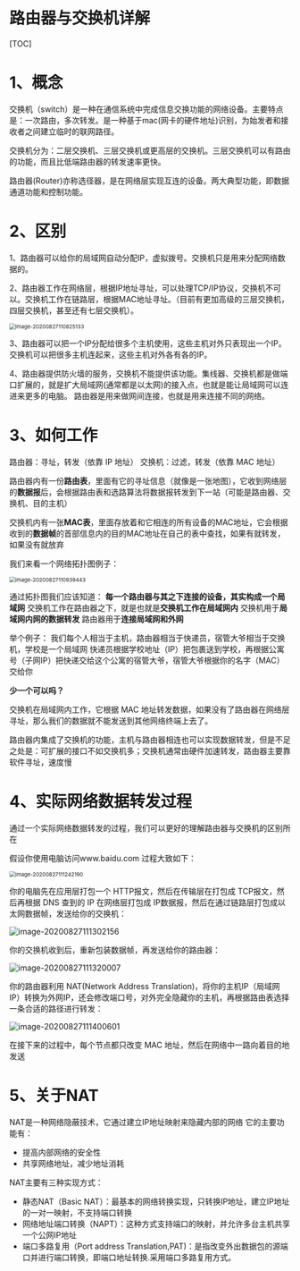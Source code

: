 # 路由器与交换机详解

[TOC]



# 1、概念

交换机（switch）是一种在通信系统中完成信息交换功能的网络设备。主要特点是：一次路由，多次转发。是一种基于mac(网卡的硬件地址)识别，为始发者和接收者之间建立临时的联网路径。

交换机分为：二层交换机、三层交换机或更高层的交换机。三层交换机可以有路由的功能，而且比低端路由器的转发速率更快。

路由器(Router)亦称选径器，是在网络层实现互连的设备。两大典型功能，即数据通道功能和控制功能。



# 2、区别

1、路由器可以给你的局域网自动分配IP，虚拟拨号。交换机只是用来分配网络数据的。

2、路由器工作在网络层，根据IP地址寻址，可以处理TCP/IP协议，交换机不可以。交换机工作在链路层，根据MAC地址寻址。（目前有更加高级的三层交换机，四层交换机，甚至还有七层交换机）。

<img src="assets/image-20200827110825133.png" alt="image-20200827110825133" style="zoom: 67%;" />

3、路由器可以把一个IP分配给很多个主机使用，这些主机对外只表现出一个IP。交换机可以把很多主机连起来，这些主机对外各有各的IP。

4、路由器提供防火墙的服务，交换机不能提供该功能。集线器、交换机都是做端口扩展的，就是扩大局域网(通常都是以太网)的接入点，也就是能让局域网可以连进来更多的电脑。 路由器是用来做网间连接，也就是用来连接不同的网络。



# 3、如何工作

路由器：寻址，转发（依靠 IP 地址）
交换机：过滤，转发（依靠 MAC 地址）

路由器内有一份**路由表**，里面有它的寻址信息（就像是一张地图），它收到网络层的**数据报**后，会根据路由表和选路算法将数据报转发到下一站（可能是路由器、交换机、目的主机）

交换机内有一张**MAC表**，里面存放着和它相连的所有设备的MAC地址，它会根据收到的**数据帧**的首部信息内的目的MAC地址在自己的表中查找，如果有就转发，如果没有就放弃

我们来看一个网络拓扑图例子：

<img src="assets/image-20200827110939443.png" alt="image-20200827110939443" style="zoom:67%;" />

通过拓扑图我们应该知道：
**每一个路由器与其之下连接的设备，其实构成一个局域网**
交换机工作在路由器之下，就是也就是**交换机工作在局域网内**
交换机用于**局域网内网的数据转发**
路由器用于**连接局域网和外网**

举个例子：
我们每个人相当于主机，路由器相当于快递员，宿管大爷相当于交换机，学校是一个局域网
快递员根据学校地址（IP）把包裹送到学校，再根据公寓号（子网IP）把快递交给这个公寓的宿管大爷，宿管大爷根据你的名字（MAC）交给你



**少一个可以吗？**

交换机在局域网内工作，它根据 MAC 地址转发数据，如果没有了路由器在网络层寻址，那么我们的数据就不能发送到其他网络终端上去了。

路由器内集成了交换机的功能，主机与路由器相连也可以实现数据转发，但是不足之处是：可扩展的接口不如交换机多；交换机通常由硬件加速转发，路由器主要靠软件寻址，速度慢



# 4、实际网络数据转发过程

通过一个实际网络数据转发的过程，我们可以更好的理解路由器与交换机的区别所在

假设你使用电脑访问www.baidu.com
过程大致如下：

<img src="assets/image-20200827111242190.png" alt="image-20200827111242190" style="zoom:67%;" />

你的电脑先在应用层打包一个 HTTP报文，然后在传输层在打包成 TCP报文，然后再根据 DNS 查到的 IP 在网络层打包成 IP数据报，然后在通过链路层打包成以太网数据帧，发送给你的交换机：

![image-20200827111302156](assets/image-20200827111302156.png)

你的交换机收到后，重新包装数据帧，再发送给你的路由器：

![image-20200827111320007](assets/image-20200827111320007.png)

你的路由器利用 NAT(Network Address Translation)，将你的主机IP（局域网IP）转换为外网IP，还会修改端口号，对外完全隐藏你的主机，再根据路由表选择一条合适的路径进行转发：

![image-20200827111400601](assets/image-20200827111400601.png)

在接下来的过程中，每个节点都只改变 MAC 地址，然后在网络中一路向着目的地发送



# 5、关于NAT

NAT是一种网络隐蔽技术，它通过建立IP地址映射来隐藏内部的网络
它的主要功能有：

- 提高内部网络的安全性
- 共享网络地址，减少地址消耗

NAT主要有三种实现方式：

- 静态NAT（Basic NAT）：最基本的网络转换实现，只转换IP地址，建立IP地址的一对一映射，不支持端口转换
- 网络地址端口转换（NAPT）：这种方式支持端口的映射，并允许多台主机共享一个公网IP地址
- 端口多路复用（Port address Translation,PAT)：是指改变外出数据包的源端口并进行端口转换，即端口地址转换.采用端口多路复用方式。